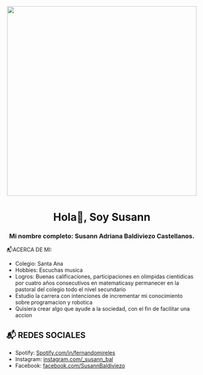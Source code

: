 <div id="header" align="center">
    <img src="https://media.giphy.com/media/2PWBLDJ2KtB1X6o9vY/giphy.gif" width="500" />
    <h1 align="center">Hola👋, Soy Susann</h1>
    <h3 align="center">Mi nombre completo: Susann Adriana Baldiviezo Castellanos.</h3>
</div>
📬ACERCA DE MI:

- Colegio: Santa Ana
- Hobbies: Escuchas musica
- Logros: Buenas calificaciones, participaciones en olimpidas cientidicas por cuatro años consecutivos en matematicasy permanecer en la pastoral del colegio todo el nivel secundario
- Estudio la carrera con intenciones de incrementar mi conocimiento sobre programacion y robotica
- Quisiera crear algo que ayude a la sociedad, con el fin de facilitar una accion

## 📬 REDES SOCIALES

- Spotify: [Spotify.com/in/fernandomireles](https://www.linkedin.com/in/fernandomireles/)
- Instagram: [instagram.com/_susann_bal](https://instagram.com/s_susann_bal?igshid=Zjc2ZTc4Nzk=)
- Facebook: [facebook.com/SusannBaldiviezo](https://www.facebook.com/FernandoDilland)

